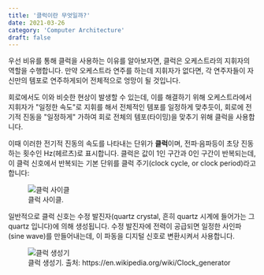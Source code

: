 ```yaml
---
title: '클럭이란 무엇일까?'
date: 2021-03-26
category: 'Computer Architecture'
draft: false
---
```


우선 비유를 통해 클럭을 사용하는 이유를 알아보자면, 클럭은 오케스트라의 지휘자의 역할을 수행합니다. 만약 오케스트라 연주를 하는데 지휘자가 없다면, 각 연주자들이 자신만의 템포로 연주하게되어 전체적으로 엉망이 될 것입니다.

회로에서도 이와 비슷한 현상이 발생할 수 있는데, 이를 해결하기 위해 오케스트라에서 지휘자가 "일정한 속도"로 지휘를 해서 전체적인 템포를 일정하게 맞추듯이, 회로에 전기적 진동을 "일정하게" 가하여 회로 전체의 템포(타이밍)을 맞추기 위해 클럭을 사용합니다.

이때 이러한 전기적 진동의 속도를 나타내는 단위가 **클럭**이며, 전파·음파등이 초당 진동하는 횟수인 Hz(헤르츠)로 표시합니다. 클럭은 값이 1인 구간과 0인 구간이 반복되는데, 이 클럭 신호에서 반복되는 기본 단위를 클럭 주기(clock cycle, or clock period)라고 합니다:

<figure>
    <img src="https://cdn.jsdelivr.net/gh/jaehyeon48/jaehyeon48.github.io@main/assets/images/computer-architecture/what-is-a-clock/clock-cycle.png" alt="클럭 사이클" />
    <figcaption>클럭 사이클.</figcaption>
</figure>

일반적으로 클럭 신호는 수정 발진자(quartz crystal, 흔히 quartz 시계에 들어가는 그 quartz 입니다)에 의해 생성됩니다. 수정 발진자에 전력이 공급되면 일정한 사인파(sine wave)를 만들어내는데, 이 파동을 디지털 신호로 변환시켜서 사용합니다.

<figure>
    <img src="https://cdn.jsdelivr.net/gh/jaehyeon48/jaehyeon48.github.io@main/assets/images/computer-architecture/what-is-a-clock/clock-generator.png" alt="클럭 생성기" />
    <figcaption>클럭 생성기. 출처: https://en.wikipedia.org/wiki/Clock_generator</figcaption>
</figure>
